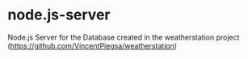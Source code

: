 # node.js-server
Node.js Server for the Database created in the weatherstation project (https://github.com/VincentPiegsa/weatherstation)
